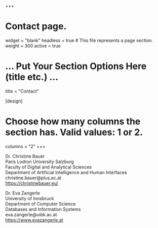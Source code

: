 +++
# Contact page.
widget = "blank"
headless = true  # This file represents a page section.
weight = 300
active = true

# ... Put Your Section Options Here (title etc.) ...
title = "Contact"

[design]
  # Choose how many columns the section has. Valid values: 1 or 2.
  columns = "2"
+++

Dr. Christine Bauer\
Paris Lodron University Salzburg\
Faculty of Digital and Analytical Sciences\
Department of Artificial Intelligence and Human Interfaces\
christine.bauer\@plus.ac.at\
https://christinebauer.eu/


Dr. Eva Zangerle\
University of Innsbruck\
Department of Computer Science\
Databases and Information Systems\
eva.zangerle\@uibk.ac.at\
https://www.evazangerle.at
